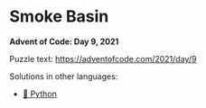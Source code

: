 # Smoke Basin

**Advent of Code: Day 9, 2021**

Puzzle text: <https://adventofcode.com/2021/day/9>

Solutions in other languages:

- [🐍 Python](../../../../python/2021/09_smoke_basin/README.md)

